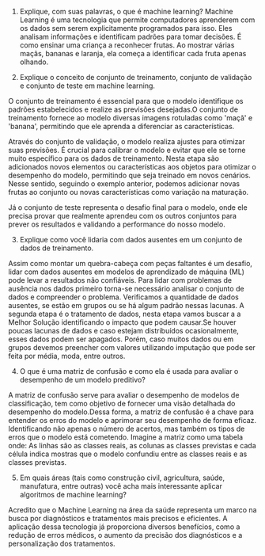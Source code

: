 1. Explique, com suas palavras, o que é machine learning?
Machine Learning é uma tecnologia que permite computadores aprenderem com os dados sem serem explicitamente programados para isso. Eles analisam informações e identificam padrões para tomar decisões. É como ensinar uma criança a reconhecer frutas. Ao mostrar várias maçãs, bananas e laranja, ela começa a identificar cada fruta apenas olhando.


2. Explique o conceito de conjunto de treinamento, conjunto de validação e
conjunto de teste em machine learning.

O conjunto de treinamento é essencial para que o modelo identifique os padrões estabelecidos e realize as previsões desejadas.O conjunto de treinamento fornece ao modelo diversas imagens rotuladas como 'maçã' e 'banana', permitindo que ele aprenda a diferenciar as características.

Através do conjunto de validação, o modelo realiza ajustes para otimizar suas previsões. É crucial para calibrar o modelo e evitar que ele se torne muito específico para os dados de treinamento. Nesta etapa são adicionados novos elementos ou características aos objetos para otimizar o desempenho do modelo, permitindo que seja treinado em novos cenários. Nesse sentido, seguindo o exemplo anterior, podemos adicionar novas frutas ao conjunto ou novas características como variação na maturação.

Já o  conjunto de teste representa o desafio final para o modelo, onde ele precisa provar que realmente aprendeu com os outros conjuntos para prever os resultados e validando a performance do nosso modelo.


3. Explique como você lidaria com dados ausentes em um conjunto de dados
de treinamento.

Assim como montar um quebra-cabeça com peças faltantes é um desafio, lidar com dados ausentes em modelos de aprendizado de máquina (ML) pode levar a resultados não confiáveis. Para lidar com problemas de ausência nos dados primeiro torna-se necessário analisar o conjunto de dados e compreender o problema. Verificamos a quantidade de dados ausentes, se estão em grupos ou se há algum padrão nessas lacunas. A segunda etapa é o tratamento de dados, nesta etapa vamos buscar a a Melhor Solução identificando o impacto que podem causar.Se houver poucas lacunas de dados  e caso estejam distribuídos ocasionalmente, esses dados podem ser apagados. Porém, caso muitos dados ou em grupos  devemos preencher com valores utilizando imputação que pode ser feita por média, moda, entre outros.


4. O que é uma matriz de confusão e como ela é usada para avaliar o
desempenho de um modelo preditivo?


A matriz de confusão serve para avaliar o desempenho de modelos de classificação, tem como objetivo de fornecer uma visão detalhada do desempenho do modelo.Dessa forma,
a matriz de confusão é a chave para entender os erros do modelo e aprimorar seu desempenho de forma eficaz. Identificando não apenas o número de acertos, mas também os tipos de erros que o modelo está cometendo. Imagine a matriz como uma tabela onde:
As linhas são as classes reais, as colunas as classes previstas e cada célula indica mostras que o modelo confundiu entre as classes reais e as classes previstas.



5. Em quais áreas (tais como construção civil, agricultura, saúde, manufatura,
entre outras) você acha mais interessante aplicar algoritmos de machine
learning?

Acredito que o Machine Learning na área da saúde representa um marco na busca por diagnósticos e tratamentos mais precisos e eficientes. A aplicação dessa tecnologia já proporciona diversos benefícios, como a redução de erros médicos, o aumento da precisão dos diagnósticos e a personalização dos tratamentos.